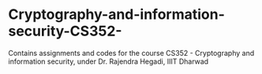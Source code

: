 # Cryptography-and-information-security-CS352-
Contains assignments and codes for the course CS352 - Cryptography and information security, under Dr. Rajendra Hegadi, IIIT Dharwad
